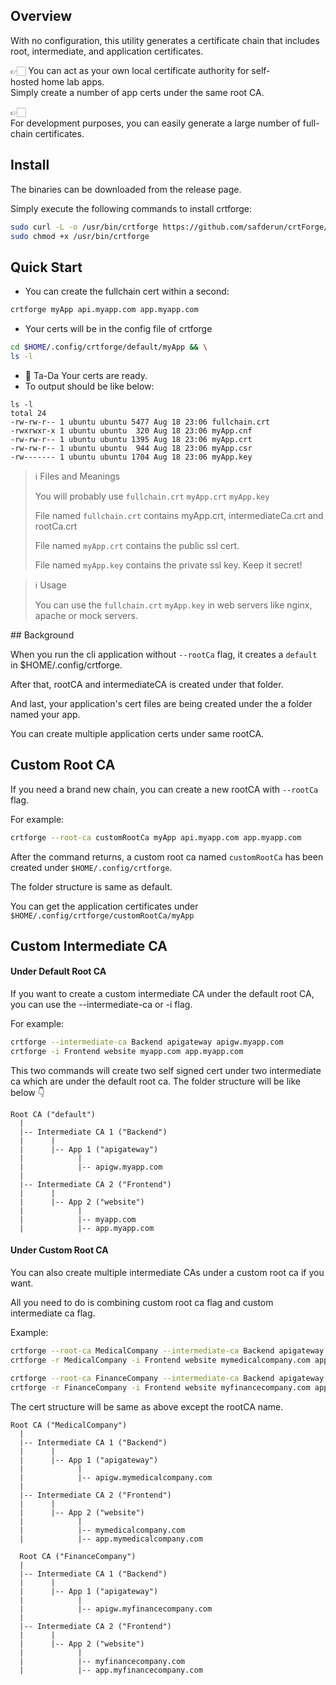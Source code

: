 ## Overview

With no configuration, this utility generates a certificate chain that includes root, intermediate, and application certificates.

👉🏻 You can act as your own local certificate authority for self-hosted home lab apps. Simply create a number of app certs under the same root CA.

👉🏻 For development purposes, you can easily generate a large number of full-chain certificates.

## Install

The binaries can be downloaded from the release page.

Simply execute the following commands to install crtforge:

```bash
sudo curl -L -o /usr/bin/crtforge https://github.com/safderun/crtForge/releases/download/v1.0.0/crtforge-$(uname -s)-$(uname -m) && \
sudo chmod +x /usr/bin/crtforge
```

## Quick Start

- You can create the fullchain cert within a second:

```bash
crtforge myApp api.myapp.com app.myapp.com
```

- Your certs will be in the config file of crtforge

```bash
cd $HOME/.config/crtforge/default/myApp && \
ls -l
```

- 🎉 Ta-Da Your certs are ready.
- To output should be like below:

```output
ls -l
total 24
-rw-rw-r-- 1 ubuntu ubuntu 5477 Aug 18 23:06 fullchain.crt
-rwxrwxr-x 1 ubuntu ubuntu  320 Aug 18 23:06 myApp.cnf
-rw-rw-r-- 1 ubuntu ubuntu 1395 Aug 18 23:06 myApp.crt
-rw-rw-r-- 1 ubuntu ubuntu  944 Aug 18 23:06 myApp.csr
-rw------- 1 ubuntu ubuntu 1704 Aug 18 23:06 myApp.key
```

> :information_source: Files and Meanings
>
> You will probably use `fullchain.crt` `myApp.crt` `myApp.key`
>
> File named `fullchain.crt` contains myApp.crt, intermediateCa.crt and rootCa.crt
>
> File named `myApp.crt` contains the public ssl cert.
>
> File named `myApp.key` contains the private ssl key. Keep it secret!

> :information_source: Usage
>
> You can use the `fullchain.crt` `myApp.key` in web servers like nginx, apache or mock servers.

## Background

When you run the cli application without `--rootCa` flag, it creates a `default` in $HOME/.config/crtforge.

After that, rootCA and intermediateCA is created under that folder.

And last, your application's cert files are being created under the a folder named your app.

You can create multiple application certs under same rootCA.

## Custom Root CA

If you need a brand new chain, you can create a new rootCA with `--rootCa` flag.

For example:

```bash
crtforge --root-ca customRootCa myApp api.myapp.com app.myapp.com
```

After the command returns, a custom root ca named `customRootCa` has been created under `$HOME/.config/crtforge`.

The folder structure is same as default.

You can get the application certificates under `$HOME/.config/crtforge/customRootCa/myApp`

## Custom Intermediate CA

#### Under Default Root CA

If you want to create a custom intermediate CA under the default root CA, you can use the --intermediate-ca or -i flag.

For example:

```bash
crtforge --intermediate-ca Backend apigateway apigw.myapp.com
crtforge -i Frontend website myapp.com app.myapp.com
```

This two commands will create two self signed cert under two intermediate ca which are under the default root ca.
The folder structure will be like below 👇

```
Root CA ("default")
  |
  |-- Intermediate CA 1 ("Backend")
  |      |
  |      |-- App 1 ("apigateway")
  |            |
  |            |-- apigw.myapp.com
  |
  |-- Intermediate CA 2 ("Frontend")
  |      |
  |      |-- App 2 ("website")
  |            |
  |            |-- myapp.com
  |            |-- app.myapp.com
```

#### Under Custom Root CA

You can also create multiple intermediate CAs under a custom root ca if you want.

All you need to do is combining custom root ca flag and custom intermediate ca flag.

Example:

```bash
crtforge --root-ca MedicalCompany --intermediate-ca Backend apigateway apigw.mymedicalcompany.com
crtforge -r MedicalCompany -i Frontend website mymedicalcompany.com app.mymedicalcompany.com

crtforge --root-ca FinanceCompany --intermediate-ca Backend apigateway apigw.myfinancecompany.com
crtforge -r FinanceCompany -i Frontend website myfinancecompany.com app.myfinancecompany.com
```

The cert structure will be same as above except the rootCA name.

```
Root CA ("MedicalCompany")
  |
  |-- Intermediate CA 1 ("Backend")
  |      |
  |      |-- App 1 ("apigateway")
  |            |
  |            |-- apigw.mymedicalcompany.com
  |
  |-- Intermediate CA 2 ("Frontend")
  |      |
  |      |-- App 2 ("website")
  |            |
  |            |-- mymedicalcompany.com
  |            |-- app.mymedicalcompany.com

  Root CA ("FinanceCompany")
  |
  |-- Intermediate CA 1 ("Backend")
  |      |
  |      |-- App 1 ("apigateway")
  |            |
  |            |-- apigw.myfinancecompany.com
  |
  |-- Intermediate CA 2 ("Frontend")
  |      |
  |      |-- App 2 ("website")
  |            |
  |            |-- myfinancecompany.com
  |            |-- app.myfinancecompany.com
```
